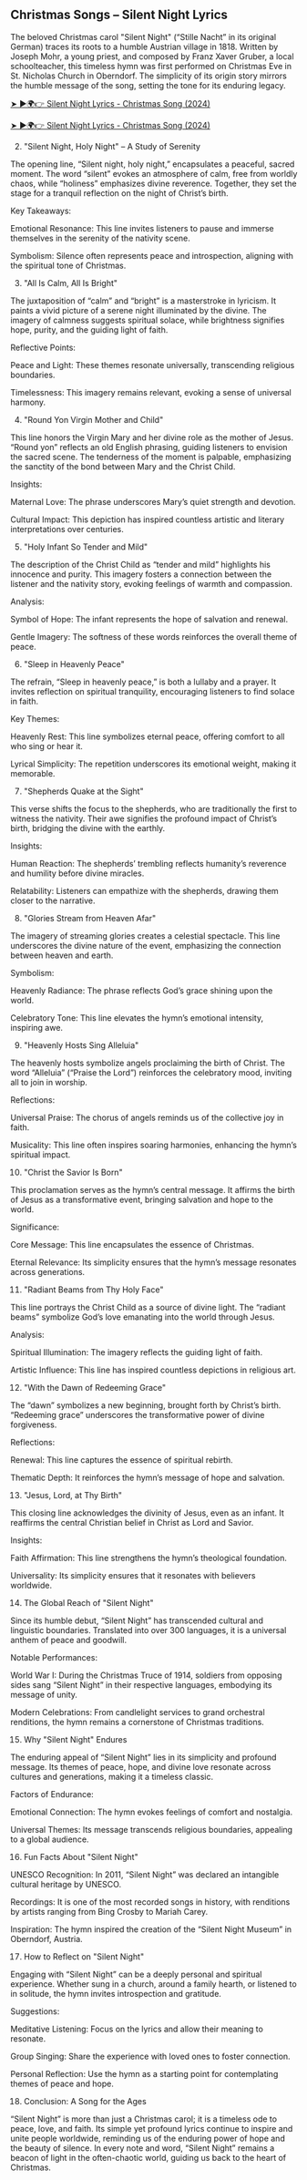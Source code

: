 ## Christmas Songs – Silent Night Lyrics

The beloved Christmas carol "Silent Night" (“Stille Nacht” in its original German) traces its roots to a humble Austrian village in 1818. Written by Joseph Mohr, a young priest, and composed by Franz Xaver Gruber, a local schoolteacher, this timeless hymn was first performed on Christmas Eve in St. Nicholas Church in Oberndorf. The simplicity of its origin story mirrors the humble message of the song, setting the tone for its enduring legacy.

[➤ ►🌍👉 Silent Night Lyrics - Christmas Song (2024)](https://shortx.today/lyrics)

[➤ ►🌍👉 Silent Night Lyrics - Christmas Song (2024)](https://shortx.today/lyrics)


2. "Silent Night, Holy Night" – A Study of Serenity

The opening line, “Silent night, holy night,” encapsulates a peaceful, sacred moment. The word “silent” evokes an atmosphere of calm, free from worldly chaos, while “holiness” emphasizes divine reverence. Together, they set the stage for a tranquil reflection on the night of Christ’s birth.

Key Takeaways:

Emotional Resonance: This line invites listeners to pause and immerse themselves in the serenity of the nativity scene.

Symbolism: Silence often represents peace and introspection, aligning with the spiritual tone of Christmas.

3. "All Is Calm, All Is Bright"

The juxtaposition of “calm” and “bright” is a masterstroke in lyricism. It paints a vivid picture of a serene night illuminated by the divine. The imagery of calmness suggests spiritual solace, while brightness signifies hope, purity, and the guiding light of faith.

Reflective Points:

Peace and Light: These themes resonate universally, transcending religious boundaries.

Timelessness: This imagery remains relevant, evoking a sense of universal harmony.

4. "Round Yon Virgin Mother and Child"

This line honors the Virgin Mary and her divine role as the mother of Jesus. “Round yon” reflects an old English phrasing, guiding listeners to envision the sacred scene. The tenderness of the moment is palpable, emphasizing the sanctity of the bond between Mary and the Christ Child.

Insights:

Maternal Love: The phrase underscores Mary’s quiet strength and devotion.

Cultural Impact: This depiction has inspired countless artistic and literary interpretations over centuries.

5. "Holy Infant So Tender and Mild"

The description of the Christ Child as “tender and mild” highlights his innocence and purity. This imagery fosters a connection between the listener and the nativity story, evoking feelings of warmth and compassion.

Analysis:

Symbol of Hope: The infant represents the hope of salvation and renewal.

Gentle Imagery: The softness of these words reinforces the overall theme of peace.

6. "Sleep in Heavenly Peace"

The refrain, “Sleep in heavenly peace,” is both a lullaby and a prayer. It invites reflection on spiritual tranquility, encouraging listeners to find solace in faith.

Key Themes:

Heavenly Rest: This line symbolizes eternal peace, offering comfort to all who sing or hear it.

Lyrical Simplicity: The repetition underscores its emotional weight, making it memorable.

7. "Shepherds Quake at the Sight"

This verse shifts the focus to the shepherds, who are traditionally the first to witness the nativity. Their awe signifies the profound impact of Christ’s birth, bridging the divine with the earthly.

Insights:

Human Reaction: The shepherds’ trembling reflects humanity’s reverence and humility before divine miracles.

Relatability: Listeners can empathize with the shepherds, drawing them closer to the narrative.

8. "Glories Stream from Heaven Afar"

The imagery of streaming glories creates a celestial spectacle. This line underscores the divine nature of the event, emphasizing the connection between heaven and earth.

Symbolism:

Heavenly Radiance: The phrase reflects God’s grace shining upon the world.

Celebratory Tone: This line elevates the hymn’s emotional intensity, inspiring awe.

9. "Heavenly Hosts Sing Alleluia"

The heavenly hosts symbolize angels proclaiming the birth of Christ. The word “Alleluia” (“Praise the Lord”) reinforces the celebratory mood, inviting all to join in worship.

Reflections:

Universal Praise: The chorus of angels reminds us of the collective joy in faith.

Musicality: This line often inspires soaring harmonies, enhancing the hymn’s spiritual impact.

10. "Christ the Savior Is Born"

This proclamation serves as the hymn’s central message. It affirms the birth of Jesus as a transformative event, bringing salvation and hope to the world.

Significance:

Core Message: This line encapsulates the essence of Christmas.

Eternal Relevance: Its simplicity ensures that the hymn’s message resonates across generations.

11. "Radiant Beams from Thy Holy Face"

This line portrays the Christ Child as a source of divine light. The “radiant beams” symbolize God’s love emanating into the world through Jesus.

Analysis:

Spiritual Illumination: The imagery reflects the guiding light of faith.

Artistic Influence: This line has inspired countless depictions in religious art.

12. "With the Dawn of Redeeming Grace"

The “dawn” symbolizes a new beginning, brought forth by Christ’s birth. “Redeeming grace” underscores the transformative power of divine forgiveness.

Reflections:

Renewal: This line captures the essence of spiritual rebirth.

Thematic Depth: It reinforces the hymn’s message of hope and salvation.

13. "Jesus, Lord, at Thy Birth"

This closing line acknowledges the divinity of Jesus, even as an infant. It reaffirms the central Christian belief in Christ as Lord and Savior.

Insights:

Faith Affirmation: This line strengthens the hymn’s theological foundation.

Universality: Its simplicity ensures that it resonates with believers worldwide.

14. The Global Reach of "Silent Night"

Since its humble debut, “Silent Night” has transcended cultural and linguistic boundaries. Translated into over 300 languages, it is a universal anthem of peace and goodwill.

Notable Performances:

World War I: During the Christmas Truce of 1914, soldiers from opposing sides sang “Silent Night” in their respective languages, embodying its message of unity.

Modern Celebrations: From candlelight services to grand orchestral renditions, the hymn remains a cornerstone of Christmas traditions.

15. Why "Silent Night" Endures

The enduring appeal of “Silent Night” lies in its simplicity and profound message. Its themes of peace, hope, and divine love resonate across cultures and generations, making it a timeless classic.

Factors of Endurance:

Emotional Connection: The hymn evokes feelings of comfort and nostalgia.

Universal Themes: Its message transcends religious boundaries, appealing to a global audience.

16. Fun Facts About "Silent Night"

UNESCO Recognition: In 2011, “Silent Night” was declared an intangible cultural heritage by UNESCO.

Recordings: It is one of the most recorded songs in history, with renditions by artists ranging from Bing Crosby to Mariah Carey.

Inspiration: The hymn inspired the creation of the “Silent Night Museum” in Oberndorf, Austria.

17. How to Reflect on "Silent Night"

Engaging with “Silent Night” can be a deeply personal and spiritual experience. Whether sung in a church, around a family hearth, or listened to in solitude, the hymn invites introspection and gratitude.

Suggestions:

Meditative Listening: Focus on the lyrics and allow their meaning to resonate.

Group Singing: Share the experience with loved ones to foster connection.

Personal Reflection: Use the hymn as a starting point for contemplating themes of peace and hope.

18. Conclusion: A Song for the Ages

“Silent Night” is more than just a Christmas carol; it is a timeless ode to peace, love, and faith. Its simple yet profound lyrics continue to inspire and unite people worldwide, reminding us of the enduring power of hope and the beauty of silence. In every note and word, “Silent Night” remains a beacon of light in the often-chaotic world, guiding us back to the heart of Christmas.
